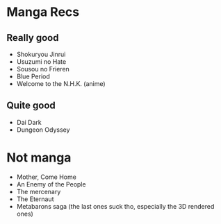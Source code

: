 # Manga Recs

## Really good
- Shokuryou Jinrui
- Usuzumi no Hate
- Sousou no Frieren
- Blue Period
- Welcome to the N.H.K. (anime)

## Quite good
- Dai Dark
- Dungeon Odyssey

# Not manga
- Mother, Come Home
- An Enemy of the People
- The mercenary
- The Eternaut
- Metabarons saga (the last ones suck tho, especially the 3D rendered ones)
